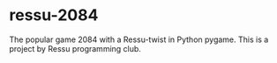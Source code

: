 # ressu-2084
The popular game 2084 with a Ressu-twist in Python pygame.
This is a project by Ressu programming club.
